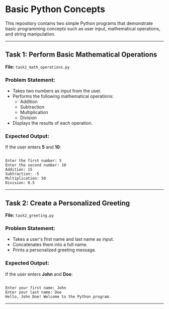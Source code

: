 # Basic Python Concepts

This repository contains two simple Python programs that demonstrate basic programming concepts such as user input, mathematical operations, and string manipulation.

---

## Task 1: Perform Basic Mathematical Operations
**File:** `task1_math_operations.py`

### Problem Statement:
- Takes two numbers as input from the user.
- Performs the following mathematical operations:
  - Addition
  - Subtraction
  - Multiplication
  - Division
- Displays the results of each operation.

### Expected Output:
If the user enters **5** and **10**:
```

Enter the first number: 5
Enter the second number: 10
Addition: 15
Subtraction: -5
Multiplication: 50
Division: 0.5

```

---

## Task 2: Create a Personalized Greeting
**File:** `task2_greeting.py`

### Problem Statement:
- Takes a user's first name and last name as input.
- Concatenates them into a full name.
- Prints a personalized greeting message.

### Expected Output:
If the user enters **John** and **Doe**:
```

Enter your first name: John
Enter your last name: Doe
Hello, John Doe! Welcome to the Python program.

````

---
